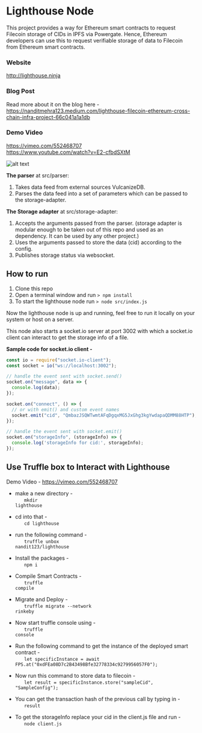 # Lighthouse Node
This project provides a way for Ethereum smart contracts to request Filecoin storage of CIDs in IPFS via Powergate. Hence, Ethereum developers can use this to request verifiable storage of data to Filecoin from Ethereum smart contracts. 

### Website
http://lighthouse.ninja
### Blog Post
Read more about it on the blog here - https://nanditmehra123.medium.com/lighthouse-filecoin-ethereum-cross-chain-infra-project-66c041a1a1db
### Demo Video 
https://vimeo.com/552468707 <br>
https://www.youtube.com/watch?v=E2-cfbdSXtM

![alt text](https://github.com/nandit123/lighthouse/blob/master/res/lighthouse.png?raw=true)

<b>The parser</b> at src/parser:

1. Takes data feed from external sources VulcanizeDB.
2. Parses the data feed into a set of parameters which can be passed to the storage-adapter.

<b>The Storage adapter</b> at src/storage-adapter:

1. Accepts the arguments passed from the parser. (storage adapter is modular enough to be taken out of this repo and used as an dependency. It can be used by any other project.)
2. Uses the arguments passed to store the data (cid) according to the config.
3. Publishes storage status via websocket.

## How to run

1. Clone this repo
2. Open a terminal window and run `> npm install`
3. To start the lighthouse node run `> node src/index.js`

Now the lighthouse node is up and running, feel free to run it locally on your system or host on a server. 

This node also starts a socket.io server at port 3002 with which a socket.io client can interact to get the storage info of a file.

**Sample code for socket.io client -** 
```js
const io = require("socket.io-client");
const socket = io("ws://localhost:3002");

// handle the event sent with socket.send()
socket.on("message", data => {
  console.log(data);
});

socket.on("connect", () => {
  // or with emit() and custom event names
  socket.emit("cid", "QmbazJSQWTwmtAFqDgqxMG5JxGhg3kgYwdapaQDMM88HTP"); // put in your <cid> here for which storage-info is requested
});

// handle the event sent with socket.emit()
socket.on("storageInfo", (storageInfo) => {
  console.log('storageInfo for cid:', storageInfo);
});
```

## Use Truffle box to Interact with Lighthouse
Demo Video - https://vimeo.com/552468707
- make a new directory - <br>
&nbsp;&nbsp;&nbsp;&nbsp;&nbsp;&nbsp;<code>mkdir lighthouse</code><br>
- cd into that - <br>
&nbsp;&nbsp;&nbsp;&nbsp;&nbsp;&nbsp;<code>cd lighthouse</code><br>
- run the following command - <br>
&nbsp;&nbsp;&nbsp;&nbsp;&nbsp;&nbsp;<code>truffle unbox nandit123/lighthouse</code><br>
- Install the packages - <br>
&nbsp;&nbsp;&nbsp;&nbsp;&nbsp;&nbsp;<code>npm i</code><br>
- Compile Smart Contracts - <br>
&nbsp;&nbsp;&nbsp;&nbsp;&nbsp;&nbsp;<code>truffle compile</code><br>
- Migrate and Deploy - <br> 
&nbsp;&nbsp;&nbsp;&nbsp;&nbsp;&nbsp;<code>truffle migrate --network rinkeby</code><br>
- Now start truffle console using - <br>
&nbsp;&nbsp;&nbsp;&nbsp;&nbsp;&nbsp;<code>truffle console</code><br>
- Run the following command to get the instance of the deployed smart contract - <br>
&nbsp;&nbsp;&nbsp;&nbsp;&nbsp;&nbsp;<code>let specificInstance = await FPS.at("0xdFEa08D7c2B43498Bfe32778334c9279956057F0");</code><br>
- Now run this command to store data to filecoin - <br>
&nbsp;&nbsp;&nbsp;&nbsp;&nbsp;&nbsp;<code>let result = specificInstance.store("sampleCid", "SampleConfig");</code><br>
- You can get the transaction hash of the previous call by typing in - <br>
&nbsp;&nbsp;&nbsp;&nbsp;&nbsp;&nbsp;<code>result</code><br>

- To get the storageInfo replace your cid in the client.js file and run - <br>
&nbsp;&nbsp;&nbsp;&nbsp;&nbsp;&nbsp;<code>node client.js</code>
